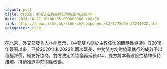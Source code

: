 ```yaml
---
layout: post
title: 外交部：中梵決定將主教任命協議再延長4年
date: 2024-10-22 16:00:05.000000000 +08:00
link: https://news.rthk.hk/rthk/ch/component/k2/1775664-20241022.htm
categories: rthk
---
```


在北京，外交部發言人林劍表示，《中梵雙方關於主教任命的臨時性協議》自2018年簽署以來，已於2020年和2022年兩次延長，中梵雙方均對協議執行的成效予以積極評價。經友好協商，雙方決定將協議再延長4年，雙方將本著建設性精神保持接觸，持續推進中梵關係改善。
